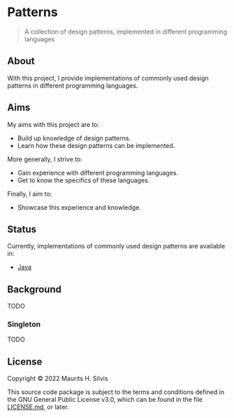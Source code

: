 # Patterns

> A collection of design patterns, implemented in different programming languages

## About

With this project, I provide implementations of commonly used design patterns in different programming languages.

## Aims

My aims with this project are to:

- Build up knowledge of design patterns.
- Learn how these design patterns can be implemented.

More generally, I strive to:

- Gain experience with different programming languages.
- Get to know the specifics of these languages.

Finally, I aim to:

- Showcase this experience and knowledge.

## Status

Currently, implementations of commonly used design patterns are available in:

- [Java](java)

## Background

TODO

### Singleton

TODO

## License

Copyright © 2022 Maurits H. Silvis

This source code package is subject to the terms and conditions defined in the GNU General Public License v3.0, which can be found in the file [LICENSE.md](LICENSE.md), or later.
